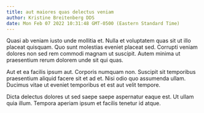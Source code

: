 ```yaml
---
title: aut maiores quas delectus veniam
author: Kristine Breitenberg DDS
date: Mon Feb 07 2022 10:31:48 GMT-0500 (Eastern Standard Time)
---
```

Quasi ab veniam iusto unde mollitia et. Nulla et voluptatem quas sit ut illo placeat quisquam. Quo sunt molestias eveniet placeat sed. Corrupti veniam dolores non sed rem commodi magnam ut suscipit. Autem minima ut praesentium rerum dolorem unde sit qui quas.

 Aut et ea facilis ipsum aut. Corporis numquam non. Suscipit sit temporibus praesentium aliquid facere sit et ad et. Nisi odio quo assumenda ullam. Ducimus vitae ut eveniet temporibus et est aut velit tempore.

 Dicta delectus dolores ut sed saepe saepe aspernatur eaque est. Ut ullam quia illum. Tempora aperiam ipsum et facilis tenetur id atque.